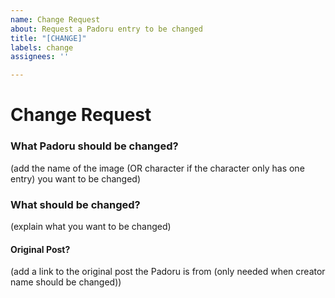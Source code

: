```yaml
---
name: Change Request
about: Request a Padoru entry to be changed
title: "[CHANGE]"
labels: change
assignees: ''

---
```


# Change Request
### What Padoru should be changed?
(add the name of the image (OR character if the character only has one entry) you want to be changed)

### What should be changed?
(explain what you want to be changed)

#### Original Post?
(add a link to the original post the Padoru is from (only needed when creator name should be changed))
